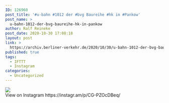 ```yaml
---
ID: 126960
post_title: '#u-bahn #1012 der #bvg Baureihe #hk in #Pankow'
post_name: >
  u-bahn-1012-der-bvg-baureihe-hk-in-pankow
author: Ralf Reineke
post_date: 2020-10-30 17:08:18
layout: post
link: >
  https://archiv.berliner-verkehr.de/2020/10/30/u-bahn-1012-der-bvg-baureihe-hk-in-pankow/
published: true
tags:
  - IFTTT
  - Instagram
categories:
  - Uncategorized
---
```

<div><img src='https://scontent-lga3-1.cdninstagram.com/v/t51.29350-15/123103195_379604856495140_8229599755334759106_n.jpg?_nc_cat=105&ccb=2&_nc_sid=8ae9d6&_nc_ohc=WzjXyxyIvu8AX9bUNp9&_nc_ht=scontent-lga3-1.cdninstagram.com&oh=1eac8dfebefbe1a7c4b106a4f83ceee9&oe=5FC03B47' style='max-width:600px;' /><br/><div>View on Instagram https://instagr.am/p/CG-PZOcDBeq/</div></div>